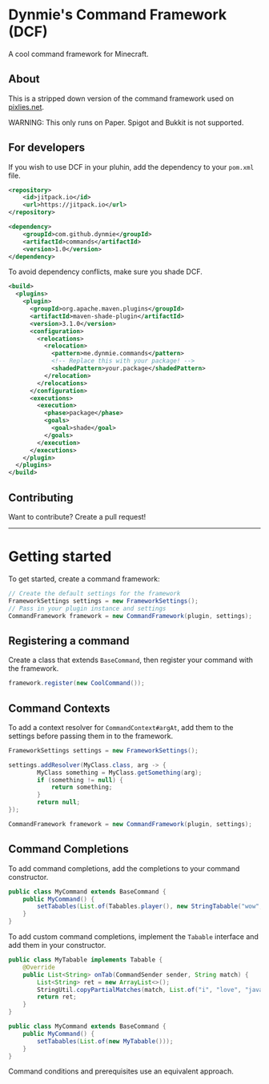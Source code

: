 # Dynmie's Command Framework (DCF)
A cool command framework for Minecraft.

## About
This is a stripped down version of the command framework used on [pixlies.net](https://pixlies.net/). 

WARNING: This only runs on Paper. Spigot and Bukkit is not supported.

## For developers
If you wish to use DCF in your pluhin, add the dependency to your `pom.xml` file. 
```xml
<repository>
    <id>jitpack.io</id>
    <url>https://jitpack.io</url>
</repository>

<dependency>
    <groupId>com.github.dynmie</groupId>
    <artifactId>commands</artifactId>
    <version>1.0</version>
</dependency>
```

To avoid dependency conflicts, make sure you shade DCF.
```xml
<build>
  <plugins>
    <plugin>
      <groupId>org.apache.maven.plugins</groupId>
      <artifactId>maven-shade-plugin</artifactId>
      <version>3.1.0</version>
      <configuration>
        <relocations>
          <relocation>
            <pattern>me.dynmie.commands</pattern>
            <!-- Replace this with your package! -->
            <shadedPattern>your.package</shadedPattern>
          </relocation>
        </relocations>
      </configuration>
      <executions>
        <execution>
          <phase>package</phase>
          <goals>
            <goal>shade</goal>
          </goals>
        </execution>
      </executions>
    </plugin>
  </plugins>
</build>
```

## Contributing
Want to contribute? Create a pull request!

---

# Getting started
To get started, create a command framework:
```java
// Create the default settings for the framework
FrameworkSettings settings = new FrameworkSettings();
// Pass in your plugin instance and settings
CommandFramework framework = new CommandFramework(plugin, settings);
```
## Registering a command
Create a class that extends `BaseCommand`, then register your command with the framework.
```java
framework.register(new CoolCommand());
```

## Command Contexts
To add a context resolver for `CommandContext#argAt`, add them to the settings before passing them in to the framework.
```java
FrameworkSettings settings = new FrameworkSettings();

settings.addResolver(MyClass.class, arg -> {
        MyClass something = MyClass.getSomething(arg);
        if (something != null) {
            return something;
        }
        return null;
});

CommandFramework framework = new CommandFramework(plugin, settings);
```

## Command Completions
To add command completions, add the completions to your command constructor.
```java
public class MyCommand extends BaseCommand {
    public MyCommand() {
        setTabables(List.of(Tabables.player(), new StringTabable("wow", "cool")));
    }
}
```
To add custom command completions, implement the `Tabable` interface and add them in your constructor.
```java
public class MyTabable implements Tabable {
    @Override
    public List<String> onTab(CommandSender sender, String match) {
        List<String> ret = new ArrayList<>();
        StringUtil.copyPartialMatches(match, List.of("i", "love", "java"), ret);
        return ret;
    }
}
```
```java
public class MyCommand extends BaseCommand {
    public MyCommand() {
        setTabables(List.of(new MyTabable()));
    }
}
```
Command conditions and prerequisites use an equivalent approach.